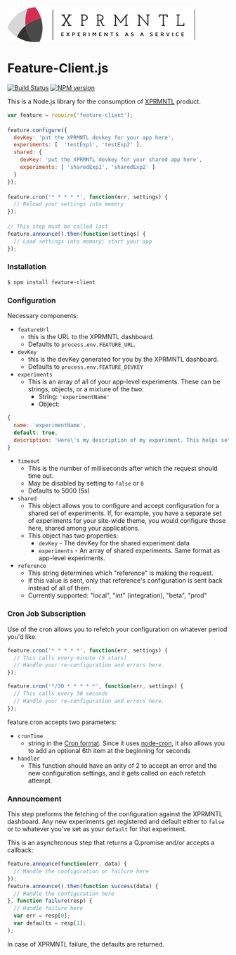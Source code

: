 [![XPRMNTL](https://raw.githubusercontent.com/XPRMNTL/XPRMNTL.github.io/master/images/ghLogo.png)](https://github.com/XPRMNTL/XPRMNTL.github.io)
# Feature-Client.js
[![Build Status](https://travis-ci.org/XPRMNTL/feature-client.js.svg?branch=master)](https://travis-ci.org/XPRMNTL/feature-client.js) [![NPM version](https://img.shields.io/npm/v/feature-client.svg)](https://www.npmjs.org/package/feature-client)

This is a Node.js library for the consumption of [XPRMNTL](https://github.com/XPRMNTL/feature) product.

```js
var feature = require('feature-client');

feature.configure({
  devKey: 'put the XPRMNTL devkey for your app here',
  experiments: [  'testExp1', 'testExp2' ],
  shared: {
    devKey: 'put the XPRMNTL devkey for your shared app here',
    experiments: [ 'sharedExp1', 'sharedExp2' ]
  }
});

feature.cron('* * * * *', function(err, settings) {
  // Reload your settings into memory
});

// This step must be called last
feature.announce().then(function(settings) {
  // Load settings into memory; start your app  
});
```

### Installation
```sh
$ npm install feature-client
```

### Configuration
Necessary components:
- `featureUrl`
  - this is the URL to the XPRMNTL dashboard.
  - Defaults to `process.env.FEATURE_URL`.
- `devKey`
  - this is the devKey generated for you by the XPRMNTL dashboard.
  - Defaults to `process.env.FEATURE_DEVKEY`
- `experiments`
  - This is an array of all of your app-level experiments. These can be strings, objects, or a mixture of the two:
    - String: `'experimentName'`
    - Object:
```js
{
  name: 'experimentName',
  default: true,
  description: 'Here\'s my description of my experiment. This helps set context for anyone who wants to know what it is for.'
}
```
- `timeout`
  - This is the number of milliseconds after which the request should time out.
  - May be disabled by setting to `false` or `0`
  - Defaults to 5000 (5s)
- `shared`
  - This object allows you to configure and accept configuration for a shared set of experiments. If, for example, you have a separate set of experiments for your site-wide theme, you would configure those here, shared among your applications.
  - This object has two properties:
    - `devKey` - The devKey for the shared experiment data
    - `experiments` - An array of shared experiments. Same format as app-level experiments.
- `reference`
  - This string determines which "reference" is making the request.
  - If this value is sent, only that reference's configuration is sent back instead of all of them.
  - Currently supported: "local", "int" (integration), "beta", "prod"


### Cron Job Subscription
Use of the cron allows you to refetch your configuration on whatever period you'd like.


```js
feature.cron('* * * * *', function(err, settings) {
  // This calls every minute (5 stars)
  // Handle your re-configuration and errors here.
});
```

```js
feature.cron('*/30 * * * * *', function(err, settings) {
  // This calls every 30 seconds
  // Handle your re-configuration and errors here.
});
```
feature.cron accepts two parameters:
- `cronTime`
  - string in the [Cron format](http://en.wikipedia.org/wiki/Cron#Predefined_scheduling_definitions). Since it uses [node-cron](https://github.com/ncb000gt/node-cron), it also allows you to add an optional 6th item at the beginning for seconds
- `handler`
  - This function should have an arity of 2 to accept an error and the new configuration settings, and it gets called on each refetch attempt.


### Announcement
This step preforms the fetching of the configuration against the XPRMNTL dashboard. Any new experiments get registered and default either to `false` or to whatever you've set as your `default` for that experiment.

This is an asynchronous step that returns a Q.promise and/or accepts a callback:

```js
feature.announce(function(err, data) {
  // Handle the configuration or failure here
});
feature.announce().then(function success(data) {
  // Handle the configuration here
}, function failure(resp) {
  // Handle failure here
  var err = resp[0];
  var defaults = resp[1];
);
```
In case of XPRMNTL failure, the defaults are returned.
